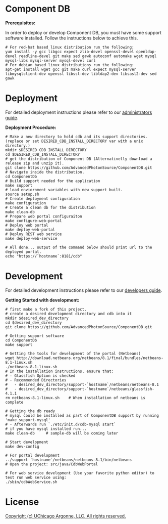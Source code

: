 # Component DB

**Prerequisites:**

In order to deploy or develop Component DB, you must have some support software installed. Follow the instructions below to achieve this.
    
    # For red-hat based linux distribution run the following:
    yum install -y gcc libgcc expect zlib-devel openssl-devel openldap-devel readline-devel git make sed gawk autoconf automake wget mysql mysql-libs mysql-server mysql-devel curl
    # For debian based linux distributions run the following:
    apt-get install wget gcc git make curl expect mysql-server libmysqlclient-dev openssl libssl-dev libldap2-dev libsasl2-dev sed gawk

# Deployment
For detailed deployment instructions please refer to our [administrators guide](https://confluence.aps.anl.gov/display/APSUCMS/Administrator+Guide).

**Deployment Procedure:**

    # Make a new directory to hold cdb and its support directories. (replace or set DESIRED_CDB_INSTALL_DIRECTORY var with a unix directory.)
    mkdir $DESIRED_CDB_INSTALL_DIRECTORY
    cd $DESIRED_CDB_INSTALL_DIRECTORY 
    # get the distribution of Component DB (Alternativelly download a release zip and unzip it). 
    git clone https://github.com/AdvancedPhotonSource/ComponentDB.git
    # Navigate inside the distribution. 
    cd ComponentDb
    # Build support needed for the application
    make support
    # load enviornment variables with new support built. 
    source setup.sh    
    # Create deployment configuration
    make configuration
    # Create a clean db for the distribution 
    make clean-db
    # Prepare web portal configuraiton
    make configure-web-portal
    # Deploy web portal
    make deploy-web-portal
    # Deploy REST web service
    make deploy-web-service
    
    # All done... output of the command below should print url to the deployed portal. 
    echo "https://`hostname`:8181/cdb"
    
    
# Development 
For detailed development instructions please refer to our [developers guide](https://confluence.aps.anl.gov/display/APSUCMS/Developer+Guide). 

**Getting Started with development:**

    # first make a fork of this project. 
    # create a desired development directory and cdb into it
    mkdir $desired_dev_directory
    cd $desired_dev_directory
    git clone https://github.com/AdvancedPhotonSource/ComponentDB.git
    
    # Getting support software
    cd ComponentDb
    make support 
    
    # Getting the tools for development of the portal (Netbeans)
    wget http://download.netbeans.org/netbeans/8.1/final/bundles/netbeans-8.1-linux.sh
    ./netbeans-8.1-linux.sh
    # In the installation instructions, ensure that:
    # - Glassfish Option is checked
    # - Recommended Directories
    #   - desired_dev_directory/support-`hostname`/netbeans/netbeans-8.1
    #   - desired_dev_directory/support-`hostname`/netbeans/glassfish-4.1.1
    rm netbeans-8.1-linux.sh    # When installation of netbeans is complete 
    
    # Getting the db ready
    # mysql could be installed as part of ComponentDB support by running 'make support-mysql' 
    # - Afterwards run `./etc/init.d/cdb-mysql start`
    # if you have mysql installed run...
    make clean-db     # sample-db will be coming later 
    
    # Start development
    make dev-config 
    
    # For portal development
    ../support-`hostname`/netbeans/netbeans-8.1/bin/netbeans
    # Open the project: src/java/CdbWebPortal
    
    # For web service development (Use your favorite python editor) to test run web service using:
    ./sbin/cdbWebService.sh
    
# License
[Copyright (c) UChicago Argonne, LLC. All rights reserved.](https://github.com/AdvancedPhotonSource/ComponentDB/blob/master/LICENSE)

